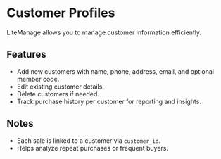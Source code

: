 # Customer Profiles

LiteManage allows you to manage customer information efficiently.

## Features
- Add new customers with name, phone, address, email, and optional member code.
- Edit existing customer details.
- Delete customers if needed.
- Track purchase history per customer for reporting and insights.

## Notes
- Each sale is linked to a customer via `customer_id`.
- Helps analyze repeat purchases or frequent buyers.

